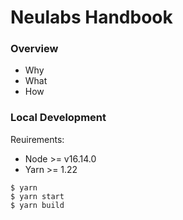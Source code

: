# Neulabs Handbook

### Overview

- Why
- What
- How

### Local Development

Reuirements:

- Node >= v16.14.0
- Yarn >= 1.22

```
$ yarn
$ yarn start
$ yarn build
```